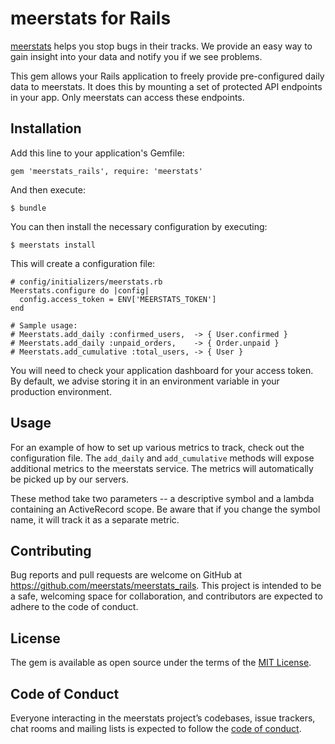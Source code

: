 # meerstats for Rails

[meerstats](https://www.meerstats.com) helps you stop bugs in their tracks. We provide an easy way to gain insight into your data and notify you if we see problems.

This gem allows your Rails application to freely provide pre-configured daily data to meerstats. It does this by mounting a set of protected API endpoints in your app. Only meerstats can access these endpoints.

## Installation

Add this line to your application's Gemfile:

    gem 'meerstats_rails', require: 'meerstats'

And then execute:

    $ bundle

You can then install the necessary configuration by executing:

    $ meerstats install

This will create a configuration file:

    # config/initializers/meerstats.rb
    Meerstats.configure do |config|
      config.access_token = ENV['MEERSTATS_TOKEN']
    end

    # Sample usage:
    # Meerstats.add_daily :confirmed_users,  -> { User.confirmed }
    # Meerstats.add_daily :unpaid_orders,    -> { Order.unpaid }
    # Meerstats.add_cumulative :total_users, -> { User }

You will need to check your application dashboard for your access token. By default, we advise storing it in an environment variable in your production environment.

## Usage

For an example of how to set up various metrics to track, check out the configuration file. The `add_daily` and `add_cumulative` methods will expose additional metrics to the meerstats service. The metrics will automatically be picked up by our servers.

These method take two parameters -- a descriptive symbol and a lambda containing an ActiveRecord scope. Be aware that if you change the symbol name, it will track it as a separate metric.


## Contributing

Bug reports and pull requests are welcome on GitHub at https://github.com/meerstats/meerstats_rails. This project is intended to be a safe, welcoming space for collaboration, and contributors are expected to adhere to the code of conduct.

## License

The gem is available as open source under the terms of the [MIT License](https://opensource.org/licenses/MIT).

## Code of Conduct

Everyone interacting in the meerstats project’s codebases, issue trackers, chat rooms and mailing lists is expected to follow the [code of conduct](https://github.com/meerstats/meerstats_rails/blob/master/CODE_OF_CONDUCT.md).
